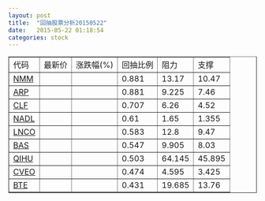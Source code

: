 ```yaml
---
layout: post
title:  "回抽股票分析20150522"
date:   2015-05-22 01:18:54
categories: stock
---
```

<script type="text/javascript">
var stockList = []
stockList.push('gb_nmm');
stockList.push('gb_arp');
stockList.push('gb_clf');
stockList.push('gb_nadl');
stockList.push('gb_lnco');
stockList.push('gb_bas');
stockList.push('gb_qihu');
stockList.push('gb_cveo');
stockList.push('gb_bte');
</script>
<table border="1">
 <tr>
 <td>代码</td>
 <td>最新价</td>
 <td>涨跌幅(%)</td>
 <td>回抽比例</td>
 <td>阻力</td>
 <td>支撑</td>
</tr>
  <tr id="nmm">
  <td><a href="http://stock.finance.sina.com.cn/usstock/quotes/NMM.html" target="_blank">NMM</a></td><td></td><td></td><td>0.881</td><td>13.17</td><td>10.47</td></tr>
  <tr id="arp">
  <td><a href="http://stock.finance.sina.com.cn/usstock/quotes/ARP.html" target="_blank">ARP</a></td><td></td><td></td><td>0.881</td><td>9.225</td><td>7.46</td></tr>
  <tr id="clf">
  <td><a href="http://stock.finance.sina.com.cn/usstock/quotes/CLF.html" target="_blank">CLF</a></td><td></td><td></td><td>0.707</td><td>6.26</td><td>4.52</td></tr>
  <tr id="nadl">
  <td><a href="http://stock.finance.sina.com.cn/usstock/quotes/NADL.html" target="_blank">NADL</a></td><td></td><td></td><td>0.61</td><td>1.65</td><td>1.355</td></tr>
  <tr id="lnco">
  <td><a href="http://stock.finance.sina.com.cn/usstock/quotes/LNCO.html" target="_blank">LNCO</a></td><td></td><td></td><td>0.583</td><td>12.8</td><td>9.47</td></tr>
  <tr id="bas">
  <td><a href="http://stock.finance.sina.com.cn/usstock/quotes/BAS.html" target="_blank">BAS</a></td><td></td><td></td><td>0.547</td><td>9.905</td><td>8.03</td></tr>
  <tr id="qihu">
  <td><a href="http://stock.finance.sina.com.cn/usstock/quotes/QIHU.html" target="_blank">QIHU</a></td><td></td><td></td><td>0.503</td><td>64.145</td><td>45.895</td></tr>
  <tr id="cveo">
  <td><a href="http://stock.finance.sina.com.cn/usstock/quotes/CVEO.html" target="_blank">CVEO</a></td><td></td><td></td><td>0.474</td><td>4.595</td><td>3.425</td></tr>
  <tr id="bte">
  <td><a href="http://stock.finance.sina.com.cn/usstock/quotes/BTE.html" target="_blank">BTE</a></td><td></td><td></td><td>0.431</td><td>19.685</td><td>13.76</td></tr>
</table>
